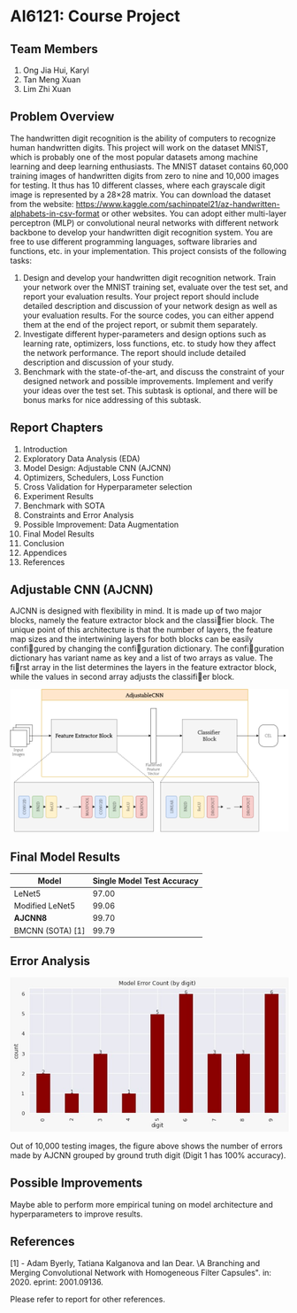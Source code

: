 # AI6121: Course Project

## Team Members

1. Ong Jia Hui, Karyl
2. Tan Meng Xuan
3. Lim Zhi Xuan

## Problem Overview

The handwritten digit recognition is the ability of computers to recognize human handwritten digits. This project will work on the dataset MNIST, which is probably one of the most popular datasets among machine learning and deep learning enthusiasts. The MNIST dataset contains 60,000 training images of handwritten digits from zero to nine and 10,000 images for testing. It thus has 10 different classes, where each grayscale digit image is represented by a 28×28 matrix. You can download the dataset from the website: https://www.kaggle.com/sachinpatel21/az-handwritten-alphabets-in-csv-format or other websites.
You can adopt either multi-layer perceptron (MLP) or convolutional neural networks with different network backbone to develop your handwritten digit recognition system. You are free to use different programming languages, software libraries and functions, etc. in your implementation.
This project consists of the following tasks:

1. Design and develop your handwritten digit recognition network. Train your network over the MNIST training set, evaluate over the test set, and report your evaluation results. Your project report should include detailed description and discussion of your network design as well as your evaluation results. For the source codes, you can either append them at the end of the project report, or submit them separately.
2. Investigate different hyper-parameters and design options such as learning rate, optimizers, loss functions, etc. to study how they affect the network performance. The report should include detailed description and discussion of your study.
3. Benchmark with the state-of-the-art, and discuss the constraint of your designed network and possible improvements. Implement and verify your ideas over the test set. This subtask is optional, and there will be bonus marks for nice addressing of this subtask.

## Report Chapters

1. Introduction
2. Exploratory Data Analysis (EDA)
3. Model Design: Adjustable CNN (AJCNN)
4. Optimizers, Schedulers, Loss Function
5. Cross Validation for Hyperparameter selection
6. Experiment Results
7. Benchmark with SOTA
8. Constraints and Error Analysis
9. Possible Improvement: Data Augmentation
10. Final Model Results
11. Conclusion
12. Appendices
13. References

## Adjustable CNN (AJCNN)

AJCNN is designed with flexibility in mind. It is made up of two major blocks, namely the feature extractor block and the classifier block. The unique point of this architecture is that the number of layers, the feature map sizes and the intertwining layers for both blocks can be easily configured by changing the configuration dictionary. The configuration dictionary has variant name as key and a list of two arrays as value. The first array in the list determines the layers in the feature extractor block, while the values in second array adjusts the classifier block.

<img src="AJCNN.png" alt="AJCNN" style="zoom: 67%;" />

## Final Model Results

| Model            | Single Model Test Accuracy |
| ---------------- | -------------------------- |
| LeNet5           | 97.00                      |
| Modified LeNet5  | 99.06                      |
| **AJCNN8**       | 99.70                      |
| BMCNN (SOTA) [1] | 99.79                      |

## Error Analysis

![ajcnn8da_error_count](ajcnn8da_error_count.jpeg)

Out of 10,000 testing images, the figure above shows the number of errors made by AJCNN grouped by ground truth digit (Digit 1 has 100% accuracy).

## Possible Improvements

Maybe able to perform more empirical tuning on model architecture and hyperparameters to improve results.

## References

[1] - Adam Byerly, Tatiana Kalganova and Ian Dear. \A Branching and Merging Convolutional Network with Homogeneous Filter Capsules". in: 2020. eprint: 2001.09136.

Please refer to report for other references.